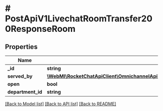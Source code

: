 # # PostApiV1LivechatRoomTransfer200ResponseRoom

## Properties

Name | Type | Description | Notes
------------ | ------------- | ------------- | -------------
**_id** | **string** |  | [optional]
**served_by** | [**\WebMI\RocketChatApiClient\OmnichannelApi\Model\PostApiV1LivechatUsersType200ResponseUser**](PostApiV1LivechatUsersType200ResponseUser.md) |  | [optional]
**open** | **bool** |  | [optional]
**department_id** | **string** |  | [optional]

[[Back to Model list]](../../README.md#models) [[Back to API list]](../../README.md#endpoints) [[Back to README]](../../README.md)
